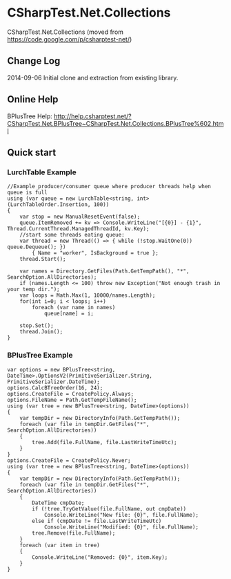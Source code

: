 CSharpTest.Net.Collections
=======================

CSharpTest.Net.Collections (moved from https://code.google.com/p/csharptest-net/)

## Change Log ##

2014-09-06	Initial clone and extraction from existing library.

## Online Help ##

BPlusTree Help: http://help.csharptest.net/?CSharpTest.Net.BPlusTree~CSharpTest.Net.Collections.BPlusTree%602.html

## Quick start ##

### LurchTable Example ###
```
//Example producer/consumer queue where producer threads help when queue is full
using (var queue = new LurchTable<string, int>(LurchTableOrder.Insertion, 100))
{
    var stop = new ManualResetEvent(false);
    queue.ItemRemoved += kv => Console.WriteLine("[{0}] - {1}", Thread.CurrentThread.ManagedThreadId, kv.Key);
    //start some threads eating queue:
    var thread = new Thread(() => { while (!stop.WaitOne(0)) queue.Dequeue(); })
        { Name = "worker", IsBackground = true };
    thread.Start();

    var names = Directory.GetFiles(Path.GetTempPath(), "*", SearchOption.AllDirectories);
    if (names.Length <= 100) throw new Exception("Not enough trash in your temp dir.");
    var loops = Math.Max(1, 10000/names.Length);
    for(int i=0; i < loops; i++)
        foreach (var name in names)
            queue[name] = i;

    stop.Set();
    thread.Join();
}
```

### BPlusTree Example ###
```
var options = new BPlusTree<string, DateTime>.OptionsV2(PrimitiveSerializer.String, PrimitiveSerializer.DateTime);
options.CalcBTreeOrder(16, 24);
options.CreateFile = CreatePolicy.Always;
options.FileName = Path.GetTempFileName();
using (var tree = new BPlusTree<string, DateTime>(options))
{
    var tempDir = new DirectoryInfo(Path.GetTempPath());
    foreach (var file in tempDir.GetFiles("*", SearchOption.AllDirectories))
    {
        tree.Add(file.FullName, file.LastWriteTimeUtc);
    }
}
options.CreateFile = CreatePolicy.Never;
using (var tree = new BPlusTree<string, DateTime>(options))
{
    var tempDir = new DirectoryInfo(Path.GetTempPath());
    foreach (var file in tempDir.GetFiles("*", SearchOption.AllDirectories))
    {
        DateTime cmpDate;
        if (!tree.TryGetValue(file.FullName, out cmpDate))
            Console.WriteLine("New file: {0}", file.FullName);
        else if (cmpDate != file.LastWriteTimeUtc)
            Console.WriteLine("Modified: {0}", file.FullName);
        tree.Remove(file.FullName);
    }
    foreach (var item in tree)
    {
        Console.WriteLine("Removed: {0}", item.Key);
    }
}
```
